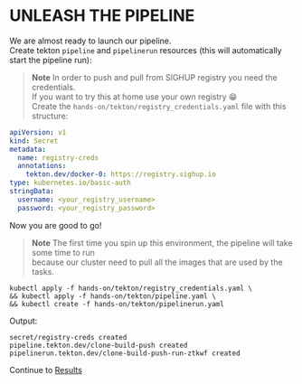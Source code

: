 # UNLEASH THE PIPELINE

We are almost ready to launch our pipeline.  
Create tekton `pipeline` and `pipelinerun` resources (this will automatically start the pipeline run):  
> **Note**
> In order to push and pull from SIGHUP registry you need the credentials.  
> If you want to try this at home use your own registry 😁  
> Create the `hands-on/tekton/registry_credentials.yaml` file with this structure:

```yaml
apiVersion: v1
kind: Secret
metadata:
  name: registry-creds
  annotations:
    tekton.dev/docker-0: https://registry.sighup.io
type: kubernetes.io/basic-auth
stringData:
  username: <your_registry_username>
  password: <your_registry_password>
```



Now you are good to go!  
> **Note**
> The first time you spin up this environment, the pipeline will take some time to run   
> because our cluster need to pull all the images that are used by the tasks.  

```console
kubectl apply -f hands-on/tekton/registry_credentials.yaml \
&& kubectl apply -f hands-on/tekton/pipeline.yaml \
&& kubectl create -f hands-on/tekton/pipelinerun.yaml
```  

Output:  
```console
secret/registry-creds created
pipeline.tekton.dev/clone-build-push created
pipelinerun.tekton.dev/clone-build-push-run-ztkwf created
```  

Continue to [Results](09-results.md)

